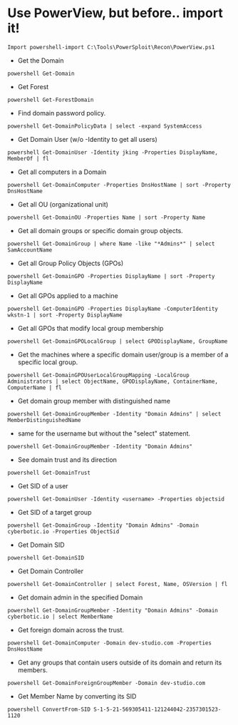 # Use PowerView, but before.. import it! 
```Import powershell-import C:\Tools\PowerSploit\Recon\PowerView.ps1```

- Get the Domain
```
powershell Get-Domain
``` 
- Get Forest
```
powershell Get-ForestDomain
``` 
- Find domain password policy.
```
powershell Get-DomainPolicyData | select -expand SystemAccess
```
- Get Domain User (w/o -Identity to get all users)
```
powershell Get-DomainUser -Identity jking -Properties DisplayName, MemberOf | fl
``` 
- Get all computers in a Domain
```
powershell Get-DomainComputer -Properties DnsHostName | sort -Property DnsHostName
``` 
- Get all OU (organizational unit)
```
powershell Get-DomainOU -Properties Name | sort -Property Name
```
- Get all domain groups or specific domain group objects.
```
powershell Get-DomainGroup | where Name -like "*Admins*" | select SamAccountName
``` 
- Get all Group Policy Objects (GPOs)
```
powershell Get-DomainGPO -Properties DisplayName | sort -Property DisplayName
``` 
- Get all GPOs applied to a machine
```
powershell Get-DomainGPO -Properties DisplayName -ComputerIdentity wkstn-1 | sort -Property DisplayName
``` 
- Get all GPOs that modify local group membership
```
powershell Get-DomainGPOLocalGroup | select GPODisplayName, GroupName
``` 
- Get the machines where a specific domain user/group is a member of a specific local group.
```
powershell Get-DomainGPOUserLocalGroupMapping -LocalGroup Administrators | select ObjectName, GPODisplayName, ContainerName, ComputerName | fl
``` 
- Get domain group member with distinguished name
```
powershell Get-DomainGroupMember -Identity "Domain Admins" | select MemberDistinguishedName
```
- same for the username but without the "select" statement. 
```
powershell Get-DomainGroupMember -Identity "Domain Admins"
``` 
- See domain trust and its direction
```
powershell Get-DomainTrust
```
- Get SID of a user
```
powershell Get-DomainUser -Identity <username> -Properties objectsid
```
- Get SID of a target group
```
powershell Get-DomainGroup -Identity "Domain Admins" -Domain cyberbotic.io -Properties ObjectSid
``` 
- Get Domain SID 
```
powershell Get-DomainSID
``` 
- Get Domain Controller
```
powershell Get-DomainController | select Forest, Name, OSVersion | fl
``` 
- Get domain admin in the specified Domain
```
powershell Get-DomainGroupMember -Identity "Domain Admins" -Domain cyberbotic.io | select MemberName
``` 
- Get foreign domain across the trust.
```
powershell Get-DomainComputer -Domain dev-studio.com -Properties DnsHostName
``` 
- Get any groups that contain users outside of its domain and return its members.
```
powershell Get-DomainForeignGroupMember -Domain dev-studio.com
``` 
- Get Member Name by converting its SID
```
powershell ConvertFrom-SID S-1-5-21-569305411-121244042-2357301523-1120
``` 
